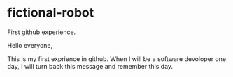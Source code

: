 # fictional-robot
First github experience.

Hello everyone,

This is my first exprience in github. 
When I will be a software devoloper one day, I will turn back this message and remember this day.
